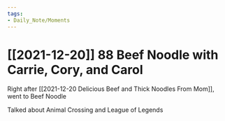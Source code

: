 ```yaml
---
tags:
- Daily_Note/Moments
---
```


# [[2021-12-20]] 88 Beef Noodle with Carrie, Cory, and Carol



Right after [[2021-12-20 Delicious Beef and Thick Noodles From Mom]], went to Beef Noodle

Talked about Animal Crossing and League of Legends